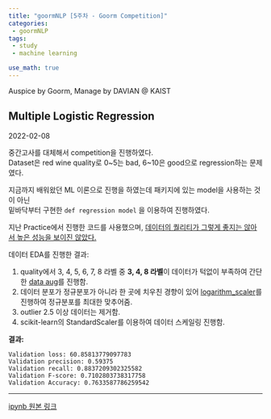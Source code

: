 ```yaml
---
title: "goormNLP [5주차 - Goorm Competition]"  
categories:
 - goormNLP
tags:
 - study
 - machine learning

use_math: true
---
```


Auspice by Goorm, Manage by DAVIAN @ KAIST

## Multiple Logistic Regression

2022-02-08

중간고사를 대체해서 competition을 진행하였다.  
Dataset은 red wine quality로 0~5는 bad, 6~10은 good으로 regression하는 문제였다.  

지금까지 배워왔던 ML 이론으로 진행을 하였는데 패키지에 있는 model을 사용하는 것이 아닌  
밑바닥부터 구현한  `def regression model` 을 이용하여 진행하였다.

지난 Practice에서 진행한 코드를 사용했으며, <u>데이터의 퀄리티가 그렇게 좋지는 않아서 높은 성능을 보이진 않았다.</u>



데이터 EDA를 진행한 결과:

1) quality에서 3, 4, 5, 6, 7, 8 라벨 중 **3, 4, 8 라벨**이 데이터가 턱없이 부족하여 간단한 <u>data aug</u>를 진행함.
2) 데이터 분포가 정규분포가 아니라 한 곳에 치우친 경향이 있어 <u>logarithm_scaler</u>를 진행하여 정규분포를 최대한 맞추어줌.
3) outlier 2.5 이상 데이터는 제거함.
4) scikit-learn의 StandardScaler를 이용하여 데이터 스케일링 진행함.



**결과:**

```
Validation loss: 60.85813779097783
Validation precision: 0.59375
Validation recall: 0.8837209302325582
Validation F-score: 0.7102803738317758
Validation Accuracy: 0.7633587786259542
```


---

[ipynb 원본 링크](https://github.com/wjh1065/goormNLP/blob/main/04_Goorm_Competition/Multiple%20Logistic%20Regression.ipynb)
